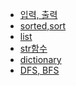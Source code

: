 - <a href="https://github.com/Jiyong95/Codingtest/blob/main/md/print.md">입력, 출력</a>
- <a href="https://github.com/Jiyong95/Codingtest/blob/main/md/sort,sorted.md">sorted,sort</a>
- <a href="https://github.com/Jiyong95/Codingtest/blob/main/md/list.md">list</a>
- <a href="https://github.com/Jiyong95/Codingtest/blob/main/md/str_method.md">str함수</a>
- <a href="https://github.com/Jiyong95/Codingtest/blob/main/md/dictionary.md">dictionary</a>
- <a href="https://github.com/Jiyong95/Codingtest/blob/main/md/DFS,BFS.md">DFS, BFS</a>
